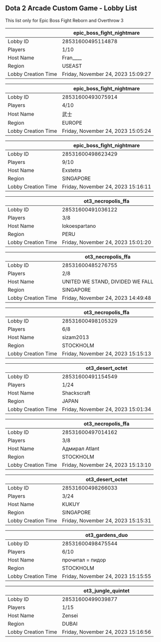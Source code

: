 ## Dota 2 Arcade Custom Game - Lobby List

This list only for Epic Boss Fight Reborn and Overthrow 3

|  | epic_boss_fight_nightmare |
| ------ | ------ |
| Lobby ID | 28531600495114878 |
| Players | 1/10 |
| Host Name | Fran____ |
| Region | USEAST |
| Lobby Creation Time | Friday, November 24, 2023 15:09:27 |


|  | epic_boss_fight_nightmare |
| ------ | ------ |
| Lobby ID | 28531600493075914 |
| Players | 4/10 |
| Host Name | 武士 |
| Region | EUROPE |
| Lobby Creation Time | Friday, November 24, 2023 15:05:24 |


|  | epic_boss_fight_nightmare |
| ------ | ------ |
| Lobby ID | 28531600498623429 |
| Players | 9/10 |
| Host Name | Exstetra |
| Region | SINGAPORE |
| Lobby Creation Time | Friday, November 24, 2023 15:16:11 |


|  | ot3_necropolis_ffa |
| ------ | ------ |
| Lobby ID | 28531600491036122 |
| Players | 3/8 |
| Host Name | lokoespartano |
| Region | PERU |
| Lobby Creation Time | Friday, November 24, 2023 15:01:20 |


|  | ot3_necropolis_ffa |
| ------ | ------ |
| Lobby ID | 28531600485276755 |
| Players | 2/8 |
| Host Name | UNITED WE STAND, DIVIDED WE FALL |
| Region | SINGAPORE |
| Lobby Creation Time | Friday, November 24, 2023 14:49:48 |


|  | ot3_necropolis_ffa |
| ------ | ------ |
| Lobby ID | 28531600498105329 |
| Players | 6/8 |
| Host Name | sizam2013 |
| Region | STOCKHOLM |
| Lobby Creation Time | Friday, November 24, 2023 15:15:13 |


|  | ot3_desert_octet |
| ------ | ------ |
| Lobby ID | 28531600491154549 |
| Players | 1/24 |
| Host Name | Shackscraft |
| Region | JAPAN |
| Lobby Creation Time | Friday, November 24, 2023 15:01:34 |


|  | ot3_necropolis_ffa |
| ------ | ------ |
| Lobby ID | 28531600497014162 |
| Players | 3/8 |
| Host Name | Адмирал Atlant |
| Region | STOCKHOLM |
| Lobby Creation Time | Friday, November 24, 2023 15:13:10 |


|  | ot3_desert_octet |
| ------ | ------ |
| Lobby ID | 28531600498266033 |
| Players | 3/24 |
| Host Name | KUKUY |
| Region | SINGAPORE |
| Lobby Creation Time | Friday, November 24, 2023 15:15:31 |


|  | ot3_gardens_duo |
| ------ | ------ |
| Lobby ID | 28531600498475544 |
| Players | 6/10 |
| Host Name | прочитал = пидop |
| Region | STOCKHOLM |
| Lobby Creation Time | Friday, November 24, 2023 15:15:55 |


|  | ot3_jungle_quintet |
| ------ | ------ |
| Lobby ID | 28531600499039877 |
| Players | 1/15 |
| Host Name | Zensei |
| Region | DUBAI |
| Lobby Creation Time | Friday, November 24, 2023 15:16:56 |


